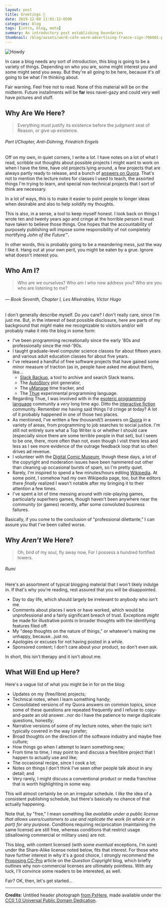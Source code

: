 ```yaml
---
layout: post
title: Greetings 🎉
date: 2019-12-08 11:01:12-0500
categories: blog
tags: [intro, blog, meta]
summary: An introductory post establishing boundaries
thumbnail: /blog/assets/word-cafe-warm-advertising-france-sign-706601-pxhere.com.jpg
---
```


![Howdy](/blog/assets/word-cafe-warm-advertising-france-sign-706601-pxhere.com.jpg "Bonjour!")

In case a blog needs any sort of introduction, this blog is going to be a variety of things.  Depending on who you are, some might interest you and some might send you away.  But they're all going to be here, because it's *all* going to be what I'm thinking about.

Fair warning.  Feel free not to read.  None of this material will be on the midterm.  Future installments will be **far** less navel-gazy and could very well have pictures and stuff.

## Why Are We Here?

 > Everything must justify its existence before the judgment seat of Reason, or give up existence.

###### Part I/Chapter, *Anti-Dühring*, Friedrich Engels

Off on my own, in quiet corners, I write a *lot*.  I have notes on a lot of what I read, scribble out thoughts about possible projects I might want to work on when I have the time, have old projects lying around, a few projects that are always partly ready to release, and a bunch of [answers on Quora](https://www.quora.com/John-Colagioia).  That's not to mention the lecture notes for classes I used to teach, the assorted things I'm trying to learn, and special non-technical projects that I sort of think are necessary.

In a lot of ways, this is to make it easier to point people to longer ideas when desirable and also to help solidify my thoughts.

This is also, in a sense, a tool to keep myself honest.  I look back on things I wrote ten and twenty years ago and cringe at the horrible person it must have taken to believe those things.  One hopes that the accountability of purposely publishing will impose some responsibility of not completely mortifying *John of the Future*&trade;.

In other words, this is probably going to be a meandering mess, just the way I like it.  Hang out at your own peril, you might be eaten by a grue.  Ignore what doesn't interest you.

## Who Am I?

 > Who are we ourselves? Who am I who now address you? Who are you who are listening to me?

###### &mdash; Book Seventh, Chapter I, *Les Misérables*, Victor Hugo

I don't generally describe myself.  Do *you* care?  I don't really care, since I'm just me.  But, in the interest of best possible disclosure, here are parts of my background that *might* make me recognizable to visitors and/or will probably make it into the blog in some form:

 * I've been programming recreationally since the early '80s and professionally since the mid-'90s.
 * I taught graduate-level computer science classes for about fifteen years and various adult education classes for about five years.
 * I've released a handful of free software projects that have gained some minor measure of traction (as in, people have asked me about them), like...
   * [Slack Backup](https://github.com/jcolag/SlackBackup), a tool to archive and search Slack teams.
   * The [AutoStory](https://github.com/jcolag/AutoStory) plot generator,
   * The [uManage](https://github.com/jcolag/uManage) time tracker, and
   * The [Thue](https://github.com/jcolag/Thue) experimental programming language.
 * Regarding Thue, I was involved with in the [esoteric programming language](https://en.wikipedia.org/wiki/Esoteric_programming_language) community a *very* long time ago.  Ditto the [interactive fiction](https://en.wikipedia.org/wiki/Interactive_fiction) community.  Remember me having said things I'd cringe at today?  A lot of it probably happened in one of those two places.
 * As mentioned, I've written a few thousand(!) answers on [Quora](https://www.quora.com/John-Colagioia) in a variety of areas, from programming to job searches to social justice.  I'm still not entirely sure what a Top Writer is or whether I should care (especially since there are some terrible people in that set), but I seem to be one, there, more often than not, even though I visit there less and less as I see more evidence of the outrage feedback loop that so often drives ad revenue.
 * I volunteer with the [Digital Comic Museum](http://digitalcomicmuseum.com/forum/index.php?action=profile;u=16), though these days, a lot of the copyright and moderation issues have been hammered out other than cleaning up occasional bursts of spam, so I'm pretty quiet.
 * Rarely, I'm inspired to spend a few minutes/hours editing [Wikipedia](https://en.wikipedia.org/wiki/User:Jcolag).  At some point, I somehow had my own Wikipedia page, too, but the editors there *finally* realized I wasn't notable after my bringing it to their attention a few times.
 * I've spent a lot of time messing around with role-playing games, particularly superhero games, though haven't been anywhere near the community (or games) recently, after some convoluted business failures.

Basically, if you come to the conclusion of "professional dilettante," I can assure you that I've been called worse.

## Why *Aren't* We Here?

 > Oh, bird of my soul, fly away now, For I possess a hundred fortified towers.

###### Rumi

Here's an assortment of typical blogging material that I won't likely indulge in.  If that's why you're reading, rest assured that you will be disappointed.

 * Day to day life, which should largely be irrelevant to anybody who isn't me.
 * Comments about places I work or have worked, which would be unprofessional and a fairly significant breach of trust.  Exceptions *might* be made for illustrative points in broader thoughts with the identifying features filed off.
 * My "deep thoughts on the nature of things," or whatever's making me unhappy, because...just no.
 * Apologies or excuses for not having posted in a while.
 * Sponsored content; I don't care about your product, so don't even ask.

In short, this isn't therapy and it isn't about me.

## What Will End up Here?

Here's a vague list of what you might be in for on the blog:

 * Updates on my (free/libre) projects;
 * Technical notes, when I learn something handy;
 * Consolidated versions of my Quora answers on common topics, since some of these questions are repeated frequently and I refuse to copy-and-paste an old answer...nor do I have the patience to merge duplicate questions, honestly;
 * Narrative versions of some of my lecture notes, when the topic isn't typically covered in the way I prefer;
 * Broad thoughts on the direction of the software industry and maybe free culture;
 * How things go when I attempt to learn something new;
 * From time to time, I may point to and discuss a free/libre project that I happen to actually use and like;
 * The occasional recipe, since I cook a lot;
 * Notes on things I don't think I've seen other people talk about in any detail; and
 * Very rarely, I might discuss a conventional product or media franchise that is worth highlighting in some way.

This will almost certainly be on an irregular schedule.  I *like* the idea of a consistent publishing schedule, but there's basically no chance of that actually happening.

Note that, by "free," I mean something like *available under a public license that allows users/customers to use and replicate the work (in whole or in part) for any purpose*.  Conditions requiring reciprocation (maintaining the same license) are still free, whereas conditions that restrict usage (disallowing commercial or military uses) are not.

This blog, with content licensed (with some *eventual* exceptions, I'm sure) under the Share-Alike license noted below, fits that interest.  For those who have further interest in why it's a good choice, I strongly recommend the [Proposing CC-Pro](https://questioncopyright.org/cc-pro) article on the *Question Copyright* blog, which briefly outlines why non-commercial licenses are ultimately pointless.  With any luck, I'll convince some readers to be interested, as well.

Fair?  OK, then, let's get started...

* * *

**Credits**:  Untitled header photograph [from PxHere](https://pxhere.com/en/photo/706601), made available under the [CC0 1.0 Universal Public Domain Dedication](https://creativecommons.org/publicdomain/zero/1.0/).
